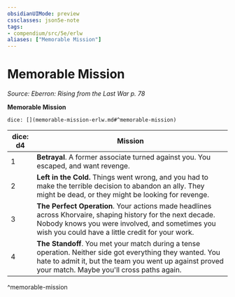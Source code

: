 ```yaml
---
obsidianUIMode: preview
cssclasses: json5e-note
tags:
- compendium/src/5e/erlw
aliases: ["Memorable Mission"]
---
```

# Memorable Mission
*Source: Eberron: Rising from the Last War p. 78* 

**Memorable Mission**

`dice: [](memorable-mission-erlw.md#^memorable-mission)`

| dice: d4 | Mission |
|----------|---------|
| 1 | **Betrayal**. A former associate turned against you. You escaped, and want revenge. |
| 2 | **Left in the Cold.** Things went wrong, and you had to make the terrible decision to abandon an ally. They might be dead, or they might be looking for revenge. |
| 3 | **The Perfect Operation**. Your actions made headlines across Khorvaire, shaping history for the next decade. Nobody knows you were involved, and sometimes you wish you could have a little credit for your work. |
| 4 | **The Standoff**. You met your match during a tense operation. Neither side got everything they wanted. You hate to admit it, but the team you went up against proved your match. Maybe you'll cross paths again. |
^memorable-mission